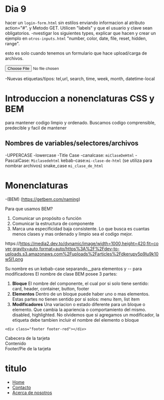 
# Dia 9
hacer un `login-form.html` sin estilos enviando informacion al atributo action="#". y Metodo GET. Utilicen "labels" y que el usuario y clave sean obligatorios.
-nvestigar los siguientes types, explicar que hacen y crear un ejemplo en `otros-inputs.html` "number, color, date, file, reset, hidden, range".

esto es solo cuando tenemos un formulario que hace upload/carga de archivos.
<form method="POST" enctype="multipart/form-data">
    <input type="file">
</form>

-Nuevas etiquetas/tipos: tel,url, search, time, week, month, datetime-local

# Introduccion a nonenclaturas CSS y BEM
 para mantener codigo limpio y ordenado. Buscamos codigo comprensible, predecible y facil de mantener

 ## Nombres de variables/selectores/archivos

 -UPPERCASE
 -lowercase
 -Title Case
 -canalcase: `miClaseDeHtml`
 -PascalCase: `Miclasedehtml`
 kebab-case:`mi-clase-de-html` (se utiliza para nombrar archivos)
 snake_case `mi_clase_de_html`

# Monenclaturas
 -(BEM) (https://getbem.com/naming)

 Para que usamos BEM?
 1. Comunicar un propósito o función
 2. Comunicar la estructura de componente
 3. Marca una especificidad baja consistente. Lo que busca es cuantas menos clases y mas ordenado y limpio sea el codigo mejor.
 
 https://https://media2.dev.to/dynamic/image/width=1000,height=420,fit=cover,gravity=auto,format=auto/https%3A%2F%2Fdev-to-uploads.s3.amazonaws.com%2Fuploads%2Farticles%2Fdkerupv5p9lu9k10w5l1.png

 Su nombre es un kebab-case separando__para elementos y -- para modificadores
 El nombre de clase BEM posee 3 partes:

 1. **Bloque** El nombre del componente, el cual por si solo tiene sentido: card, header, container, button, footer
 2. **Elementos** Dentro de un bloque puede haber uno o mas elementos. Estas partes no tienen sentido por si solos: menu item, list item
 3. **Modificadores** Una variacion o estado diferente para un bloque o elemento. Que cambia la apariencia o comportamiento del mismo. disabled, highlighted. No olvidemos que si agregamos un modificador, la etiqueta debe tambien incluir el nombre del elemento o bloque

 `<div class="footer footer-red"></div>`


 <style>
    .card{

    }
    .card_header{}
    .card_content{}
    .card_hfooter{}
</style>

<div class="card">
    <div class="card_header">Cabecera de la tarjeta</div>
    <div class="card_content">Contenido</div>
    <div class=" card_footer">Footer/Pie de la tarjeta</div>
</div>
<div>
<div class="sidebar">
    <h1 class="sidebar_title">titulo</h1>
    <ul class="sidebar_nav-list">
        <li class="sidebar_nav-item">
            <a class="sidebar__link" href="#">Home</a>
        </li>
        <li>
            <a href="#">Contacto</a>
        </li>
        <li class="lista__item">
            <a href="#">Acerca de nosotros</a>
        </li>
    </ul>
